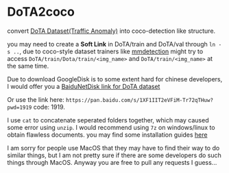 # DoTA2coco

convert [DoTA Dataset(Traffic Anomaly)](https://github.com/MoonBlvd/Detection-of-Traffic-Anomaly)  into coco-detection like structure.

you may need to create a **Soft Link** in DoTA/train and DoTA/val through `ln -s ..`, due to coco-style dataset trainers like [mmdetection](https://github.com/open-mmlab/mmdetection) might try to access `DoTA/train/Dota/train/<img_name>` and `DoTA/train/<img_name>` at the same time.

Due to download GoogleDisk is to some extent hard for chinese developers, I would offer you a [BaiduNetDisk link for DoTA dataset](https://pan.baidu.com/s/1XF1IIT2eVFiM-Tr72qTHuw?pwd=1919)

Or use the link here: ```https://pan.baidu.com/s/1XF1IIT2eVFiM-Tr72qTHuw?pwd=1919``` code: 1919.

I use `cat` to concatenate seperated folders together, which may caused some error using `unzip`. I would recommend using `7z` on windows/linux to obtain flawless documents. you may find some installation guides [here](https://www.7-zip.org/)

I am sorry for people use MacOS that they may have to find their way to do similar things, but I am not pretty sure if there are some developers do such things through MacOS. Anyway you are free to pull any requests I guess...
